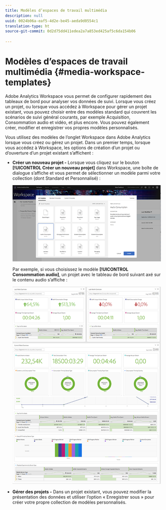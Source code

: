 ```yaml
---
title: Modèles d’espaces de travail multimédia
description: null
uuid: 0024b06a-eaf5-4d2e-be45-aeda9d0554c1
translation-type: ht
source-git-commit: 0d2d75dd411edea2a7a853ed425af5c6da154b06

---
```



# Modèles d’espaces de travail multimédia {#media-workspace-templates}

Adobe Analytics Workspace vous permet de configurer rapidement des tableaux de bord pour analyser vos données de suivi. Lorsque vous créez un projet, ou lorsque vous accédez à Workspace pour gérer un projet existant, vous pouvez choisir entre des modèles standard qui couvrent les scénarios de suivi général courants, par exemple Acquisition, Consommation audio et vidéo, et plus encore. Vous pouvez également créer, modifier et enregistrer vos propres modèles personnalisés.

Vous utilisez des modèles de l’onglet Workspace dans Adobe Analytics lorsque vous créez ou gérez un projet. Dans un premier temps, lorsque vous accédez à Workspace, les options de création d’un projet ou d’ouverture d’un projet existant s’affichent :

* **Créer un nouveau projet -** Lorsque vous cliquez sur le bouton **[!UICONTROL Créer un nouveau projet]** dans Workspace, une boîte de dialogue s’affiche et vous permet de sélectionner un modèle parmi votre collection (dont Standard et Personnalisé) :

   ![](assets/all-templates-audio.png)

   Par exemple, si vous choisissez le modèle **[!UICONTROL Consommation audio]**, un projet avec le tableau de bord suivant axé sur le contenu audio s’affiche :

   ![](assets/aa-workspace.png)

* **Gérer des projets -** Dans un projet existant, vous pouvez modifier la présentation des données et utiliser l’option « Enregistrer sous » pour créer votre propre collection de modèles personnalisés.


